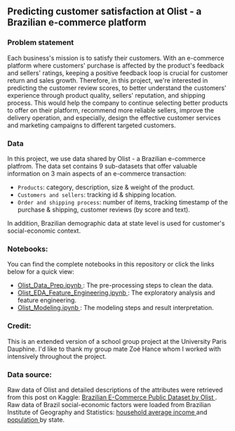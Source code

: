 ## Predicting customer satisfaction at Olist - a Brazilian e-commerce platform

### Problem statement

Each business's mission is to satisfy their customers. With an e-commerce platform where customers' purchase is affected by the product's feedback and sellers' ratings, keeping a positive feedback loop is crucial for customer return and sales growth. Therefore, in this project, we're interested in predicting the customer review scores, to better understand the  customers' experience through product quality, sellers' reputation, and shipping process. This would help the company to continue selecting better products to offer on their platform, recommend more reliable sellers, improve the delivery operation, and especially, design the effective customer services and marketing campaigns to different targeted customers.

### Data
In this project, we use data shared by Olist - a Brazilian e-commerce platfrom. The data set contains 9 sub-datasets that offer valuable information on 3 main aspects of an e-commerce transaction:
- `Products`: category, description, size & weight of the product.
- `Customers and sellers`: tracking id & shipping location.
- `Order and shipping process`: number of items, tracking timestamp of the purchase & shipping, customer reviews (by score and text).

In addition, Brazilian demographic data at state level is used for customer's social-economic context.

### Notebooks:
You can find the complete notebooks in this repository or click the links below for a quick view: 
- <a href="https://nbviewer.jupyter.org/github/trang-h-vo/Predict-Customer-Satisfaction/blob/main/Olist_Data_Prep.ipynb"> Olist_Data_Prep.ipynb </a> : The pre-processing steps to clean the data.
- <a href="https://nbviewer.jupyter.org/github/trang-h-vo/Predict-Customer-Satisfaction/blob/main/Olist_EDA_Feature_Engineering.ipynb"> Olist_EDA_Feature_Engineering.ipynb </a> : The exploratory analysis and feature engineering. 
- <a href="https://nbviewer.jupyter.org/github/trang-h-vo/Predict-Customer-Satisfaction/blob/main/Olist_Modeling.ipynb"> Olist_Modeling.ipynb </a> : The modeling steps and result interpretation.

### Credit: 
This is an extended version of a school group project at the University Paris Dauphine. I'd like to thank my group mate Zoé Hance whom I worked with intensively throughout the project.

### Data source: 
Raw data of Olist and detailed descriptions of the attributes were retrieved from this post on Kaggle: <a href="https://www.kaggle.com/olistbr/brazilian-ecommerce"> Brazilian E-Commerce Public Dataset by Olist </a>.
<br>
Raw data of Brazil social-economic factors were loaded from Brazilian Institute of Geography and Statistics: 
<a href="https://www.ibge.gov.br/en/statistics/social/income-expenditure-and-consumption/18704-summary-of-social-indicators.html?=&t=resultados"> household average income </a> and <a href="https://www.ibge.gov.br/en/statistics/social/population/18448-estimates-of-resident-population-for-municipalities-and-federation-units.html?edicao=21737&t=downloads"> population </a> by state.
